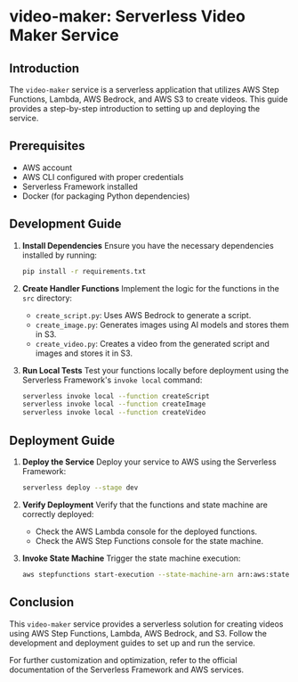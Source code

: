 # video-maker: Serverless Video Maker Service

## Introduction

The `video-maker` service is a serverless application that utilizes AWS Step Functions, Lambda, AWS Bedrock, and AWS S3 to create videos. This guide provides a step-by-step introduction to setting up and deploying the service.

## Prerequisites

- AWS account
- AWS CLI configured with proper credentials
- Serverless Framework installed
- Docker (for packaging Python dependencies)

## Development Guide

1. **Install Dependencies**
   Ensure you have the necessary dependencies installed by running:

   ```sh
   pip install -r requirements.txt
   ```

2. **Create Handler Functions**
   Implement the logic for the functions in the `src` directory:

   - `create_script.py`: Uses AWS Bedrock to generate a script.
   - `create_image.py`: Generates images using AI models and stores them in S3.
   - `create_video.py`: Creates a video from the generated script and images and stores it in S3.

3. **Run Local Tests**
   Test your functions locally before deployment using the Serverless Framework's `invoke local` command:
   ```sh
   serverless invoke local --function createScript
   serverless invoke local --function createImage
   serverless invoke local --function createVideo
   ```

## Deployment Guide

1. **Deploy the Service**
   Deploy your service to AWS using the Serverless Framework:

   ```sh
   serverless deploy --stage dev
   ```

2. **Verify Deployment**
   Verify that the functions and state machine are correctly deployed:

   - Check the AWS Lambda console for the deployed functions.
   - Check the AWS Step Functions console for the state machine.

3. **Invoke State Machine**
   Trigger the state machine execution:
   ```sh
   aws stepfunctions start-execution --state-machine-arn arn:aws:states:<region>:<account-id>:stateMachine:<state-machine-name>
   ```

## Conclusion

This `video-maker` service provides a serverless solution for creating videos using AWS Step Functions, Lambda, AWS Bedrock, and S3. Follow the development and deployment guides to set up and run the service.

For further customization and optimization, refer to the official documentation of the Serverless Framework and AWS services.
